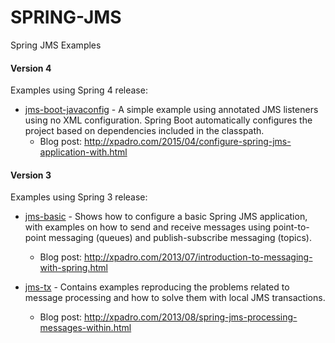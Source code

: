 # SPRING-JMS
Spring JMS Examples
#### Version 4
Examples using Spring 4 release:

* [jms-boot-javaconfig] - A simple example using annotated JMS listeners using no XML configuration. Spring Boot automatically configures the project based on dependencies included in the classpath.
  * Blog post: http://xpadro.com/2015/04/configure-spring-jms-application-with.html

#### Version 3
Examples using Spring 3 release:

* [jms-basic] - Shows how to configure a basic Spring JMS application, with examples on how to send and receive messages using point-to-point messaging (queues) and publish-subscribe messaging (topics).
  * Blog post: http://xpadro.com/2013/07/introduction-to-messaging-with-spring.html
 
* [jms-tx] - Contains examples reproducing the problems related to message processing and how to solve them with local JMS transactions.
  * Blog post: http://xpadro.com/2013/08/spring-jms-processing-messages-within.html



   [jms-basic]: https://github.com/xpadro/spring-integration/tree/master/spring-jms/jms-basic
   [jms-tx]: https://github.com/xpadro/spring-integration/tree/master/spring-jms/jms-tx
   [jms-boot-javaconfig]: https://github.com/xpadro/spring-integration/tree/master/spring-jms/jms-boot-javaconfig

